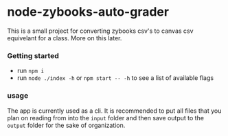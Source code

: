 # node-zybooks-auto-grader

This is a small project for converting zybooks csv's to canvas csv equivelant for a class. More on this later.

### Getting started
- run `npm i`
- run `node ./index -h` or `npm start -- -h` to see a list of available flags

### usage
The app is currently used as a cli.
It is recommended to put all files that you plan on reading from into the `input` folder and then save output to the `output` folder for the sake of organization.
